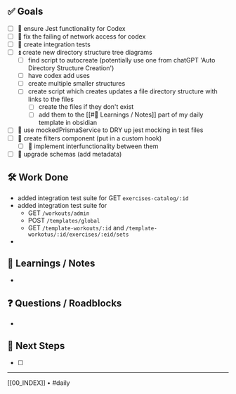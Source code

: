 ## ✅ Goals
- [ ] 🔺 ensure Jest functionality for Codex
- [ ] 🔺 fix the failing of network access for codex
- [ ] 🔺 create integration tests
- [ ] ⏫ create new directory structure tree diagrams
	- [ ] find script to autocreate (potentially use one from chatGPT 'Auto Directory Structure Creation')
	- [ ] have codex add uses 
	- [ ] create multiple smaller structures
	- [ ] create script which creates updates a file directory structure with links to the files 
		- [ ] create the files if they don't exist
		- [ ] add them to the [[#🧠 Learnings / Notes]] part of my daily template in obsidian
- [ ] 🔼 use mockedPrismaService to DRY up jest mocking in test files
- [ ] 🔽  create filters component (put in a custom hook)
	- [ ] 🔽 implement interfunctionality between them
- [ ] 🔽 upgrade schemas (add metadata)

## 🛠️ Work Done
- added integration test suite for GET `exercises-catalog/:id` 
- added integration test suite for 
	- GET `/workouts/admin`
	- POST `/templates/global`
	- GET `/template-workouts/:id` and `/template-workotus/:id/exercises/:eid/sets`
- 

## 🧠 Learnings / Notes
- 

## ❓ Questions / Roadblocks
- 

## 🔁 Next Steps
- [ ] 

---
[[00_INDEX]] • #daily
